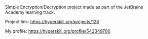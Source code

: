 Simple Encryption/Decryption project made as part of the JetBrains Academy learning track.

Project link: https://hyperskill.org/projects/126

My profile: https://hyperskill.org/profile/542349700
